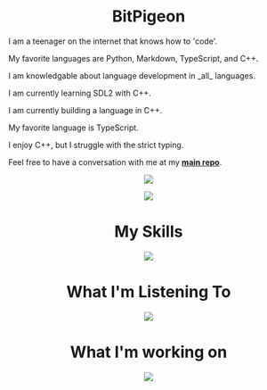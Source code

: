 <h1 align="center">BitPigeon</h1>

<p>I am a teenager on the internet that knows how to 'code'.</p>
<p>My favorite languages are Python, Markdown, TypeScript, and C++.</p>
<p>I am knowledgable about language development in _all_ languages.</p>
<p>I am currently learning SDL2 with C++.</p>
<p>I am currently building a language in C++.</p>
<p>My favorite language is TypeScript.</p>
<p>I enjoy C++, but I struggle with the strict typing.</p>
<p>Feel free to have a conversation with me at my <a href="htps://github.com/BitPigeon/BitPigeon"><b>main repo</b></a>.</p>

<p align="center">
  <img src="https://github-readme-stats.vercel.app/api?username=BitPigeon&theme=nord&show_icons=true&hide_border=true&count_private=true" />
</p>
<p align="center">
  <img src="https://github-readme-stats.vercel.app/api/top-langs/?username=BitPigeon&theme=nord&show_icons=true&hide_border=true&layout=compact" />
</p>

<h1 align="center">My Skills</h2>

<p align="center">
  <img src="https://skillicons.dev/icons?i=bash,cpp,cmake,css,deno,emacs,flask,git,github,githubactions,gtk,html,js,jquery,linux,md,mysql,nodejs,py,raspberrypi,regex,replit,rust,stackoverflow,ts,unity,v,vim,vscode&perline=14">
</p>

<h1 align="center">What I'm Listening To</h2>

<p align="center">
  <a href="https://open.spotify.com/playlist/0WXtjhXlSoPARrpSzybvIm?si=6d1570d065ef439b">
    <img src="https://spotify-github-profile.vercel.app/api/view?uid=31qlpvl2e2lsf6y5c6lqx5oijjzq&cover_image=true&theme=novatorem&show_offline=false&background_color=121212&interchange=true&bar_color=53b14f&bar_color_cover=true" />
  </a>
</p>

<h1 align="center">What I'm working on</h2>

<p align="center">
  <a href="https://github.com/BitPigeon/Divine">
    <img src="https://img.shields.io/badge/On GitHub-Divine-%23288acc?style=for-the-badge&logo=github&logoColor=%23FFFFFF&labelColor=%23328ecc" />
  </a>
</p>
